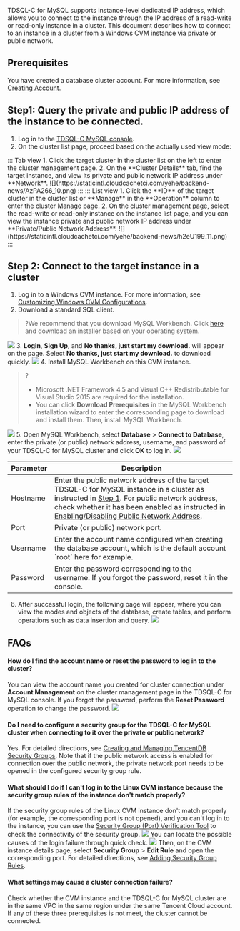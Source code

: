 TDSQL-C for MySQL supports instance-level dedicated IP address, which allows you to connect to the instance through the IP address of a read-write or read-only instance in a cluster. This document describes how to connect to an instance in a cluster from a Windows CVM instance via private or public network.

## Prerequisites
You have created a database cluster account. For more information, see [Creating Account](https://www.tencentcloud.com/document/product/1098/44612).

## Step1: Query the private and public IP address of the instance to be connected.
1. Log in to the [TDSQL-C MySQL console](https://console.cloud.tencent.com/cynosdb/mysql/ap-beijing/cluster/cynosdbmysql-fo7dcbse/detail).
2. On the cluster list page, proceed based on the actually used view mode:
<dx-tabs>
::: Tab view
1. Click the target cluster in the cluster list on the left to enter the cluster management page.
2. On the **Cluster Details** tab, find the target instance, and view its private and public network IP address under **Network**.
![](https://staticintl.cloudcachetci.com/yehe/backend-news/AzPA266_10.png)
:::
::: List view
1. Click the **ID** of the target cluster in the cluster list or **Manage** in the **Operation** column to enter the cluster Manage page.
2. On the cluster management page, select the read-write or read-only instance on the instance list page, and you can view the instance private and public network IP address under **Private/Public Network Address**.
![](https://staticintl.cloudcachetci.com/yehe/backend-news/h2eU199_11.png)
:::
</dx-tabs>

## Step 2: Connect to the target instance in a cluster
1. Log in to a Windows CVM instance. For more information, see [Customizing Windows CVM Configurations](https://www.tencentcloud.com/document/product/1098/52633).
2. Download a standard SQL client.
>?We recommend that you download MySQL Workbench. Click [here](https://dev.mysql.com/downloads/workbench/) and download an installer based on your operating system.
>
![](https://main.qcloudimg.com/raw/851ab46468c554097a0cf742017157b7.png)
3. **Login**, **Sign Up**, and **No thanks, just start my download.** will appear on the page. Select **No thanks, just start my download.** to download quickly.
![](https://main.qcloudimg.com/raw/47b195fb37ff584f21038ee54342d362.png)
4. Install MySQL Workbench on this CVM instance.
>?
>- Microsoft .NET Framework 4.5 and Visual C++ Redistributable for Visual Studio 2015 are required for the installation.
>- You can click **Download Prerequisites** in the MySQL Workbench installation wizard to enter the corresponding page to download and install them. Then, install MySQL Workbench.
>
![](https://main.qcloudimg.com/raw/1af292f989f03f3e02e1200b77cb70c1.png)
5. Open MySQL Workbench, select **Database** > **Connect to Database**, enter the private (or public) network address, username, and password of your TDSQL-C for MySQL cluster and click **OK** to log in.
![](https://main.qcloudimg.com/raw/9c9e5dcc8a2bb9fa15fa4d98a18308f1.png)
<table>
<thead><tr><th>Parameter</th><th>Description</th></tr></thead>
<tbody><tr>
<td>Hostname</td>
<td>Enter the public network address of the target TDSQL-C for MySQL instance in a cluster as instructed in <a href="#SLIPDZ2">Step 1</a>. For public network address, check whether it has been enabled as instructed in <a href="https://www.tencentcloud.com/document/product/1098/51982">Enabling/Disabling Public Network Address</a>.</td></tr>
<tr>
<td>Port</td>
<td>Private (or public) network port.</td></tr>
<tr>
<td>Username</td>
<td>Enter the account name configured when creating the database account, which is the default account `root` here for example.</td></tr>
<tr>
<td>Password</td>
<td>Enter the password corresponding to the username. If you forgot the password, reset it in the console.</td></tr>
</tbody></table>

6. After successful login, the following page will appear, where you can view the modes and objects of the database, create tables, and perform operations such as data insertion and query.
![](https://main.qcloudimg.com/raw/33f081e99c384258bbc5ed3683ed4d7d.png)

## FAQs
#### How do I find the account name or reset the password to log in to the cluster?
You can view the account name you created for cluster connection under **Account Management** on the cluster management page in the TDSQL-C for MySQL console. If you forgot the password, perform the **Reset Password** operation to change the password.
![](https://staticintl.cloudcachetci.com/yehe/backend-news/na6Q197_30.png)

#### Do I need to configure a security group for the TDSQL-C for MySQL cluster when connecting to it over the private or public network?
Yes. For detailed directions, see [Creating and Managing TencentDB Security Groups](https://www.tencentcloud.com/document/product/1098/52007). Note that if the public network access is enabled for connection over the public network, the private network port needs to be opened in the configured security group rule.

#### What should I do if I can't log in to the Linux CVM instance because the security group rules of the instance don't match properly?
If the security group rules of the Linux CVM instance don't match properly (for example, the corresponding port is not opened), and you can't log in to the instance, you can use the [Security Group (Port) Verification Tool](https://console.cloud.tencent.com/vpc/helper) to check the connectivity of the security group.
![](https://staticintl.cloudcachetci.com/yehe/backend-news/NwXh031_31.png)
You can locate the possible causes of the login failure through quick check.
![](https://staticintl.cloudcachetci.com/yehe/backend-news/vQRD904_32.png)
Then, on the CVM instance details page, select **Security Group** > **Edit Rule** and open the corresponding port. For detailed directions, see [Adding Security Group Rules](https://www.tencentcloud.com/document/product/213/34272).

#### What settings may cause a cluster connection failure?
Check whether the CVM instance and the TDSQL-C for MySQL cluster are in the same VPC in the same region under the same Tencent Cloud account. If any of these three prerequisites is not meet, the cluster cannot be connected.
